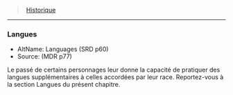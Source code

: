 ﻿---
!GenericItem
Name: Langues
AltName: Languages (SRD p60)
Source: (MDR p77)
Id: backgrounds_hd.md#langues
ParentLink: backgrounds_hd.md#historique
ParentName: Historique
NameLevel: 3
Attributes: {}
---
> [Historique](hd_backgrounds.md)

---

### Langues

- AltName: Languages (SRD p60)
- Source: (MDR p77)

Le passé de certains personnages leur donne la capacité de pratiquer des langues supplémentaires à celles accordées par leur race. Reportez-vous à la section Langues du présent chapitre.

